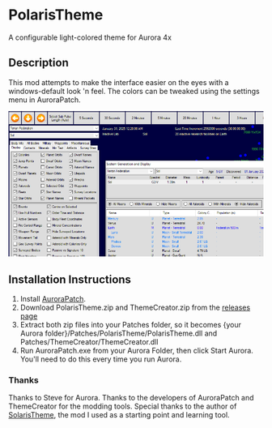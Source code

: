 # PolarisTheme
A configurable light-colored theme for Aurora 4x

## Description
This mod attempts to make the interface easier on the eyes with a windows-default look 'n feel. The colors can be tweaked using the settings menu in AuroraPatch.

![Polaris Theme](/PolarisTheme.png?raw=true)

## Installation Instructions
1. Install [AuroraPatch](https://github.com/Aurora-Modders/AuroraPatch/releases).
2. Download PolarisTheme.zip and ThemeCreator.zip from the [releases page](https://github.com/quasar-kyle/PolarisTheme/releases)
3. Extract both zip files into your Patches folder, so it becomes {your Aurora folder}/Patches/PolarisTheme/PolarisTheme.dll and Patches/ThemeCreator/ThemeCreator.dll
4. Run AuroraPatch.exe from your Aurora Folder, then click Start Aurora. You'll need to do this every time you run Aurora.

### Thanks
Thanks to Steve for Aurora. Thanks to the developers of AuroraPatch and ThemeCreator for the modding tools. Special thanks to the author of [SolarisTheme](https://github.com/simast/SolarisTheme), the mod I used as a starting point and learning tool.
